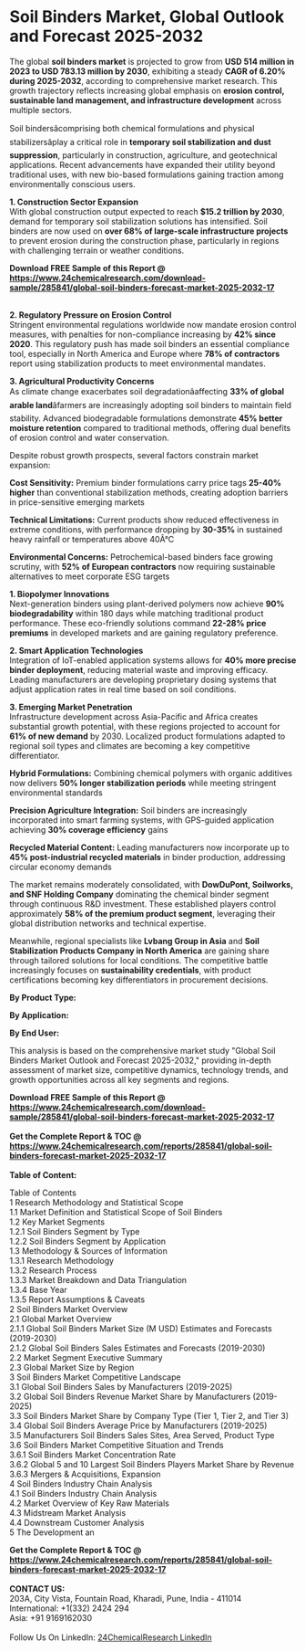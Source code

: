 <h1>Soil Binders Market, Global Outlook and Forecast 2025-2032</h1><p>The global <strong>soil binders market</strong> is projected to grow from <strong>USD 514 million in 2023 to USD 783.13 million by 2030</strong>, exhibiting a steady <strong>CAGR of 6.20% during 2025-2032</strong>, according to comprehensive market research. This growth trajectory reflects increasing global emphasis on <strong>erosion control, sustainable land management, and infrastructure development</strong> across multiple sectors.</p><p>Soil bindersâcomprising both chemical formulations and physical stabilizersâplay a critical role in <strong>temporary soil stabilization and dust suppression</strong>, particularly in construction, agriculture, and geotechnical applications. Recent advancements have expanded their utility beyond traditional uses, with new bio-based formulations gaining traction among environmentally conscious users.</p><p><strong>1. Construction Sector Expansion</strong><br>
With global construction output expected to reach <strong>$15.2 trillion by 2030</strong>, demand for temporary soil stabilization solutions has intensified. Soil binders are now used on <strong>over 68% of large-scale infrastructure projects</strong> to prevent erosion during the construction phase, particularly in regions with challenging terrain or weather conditions.</p><div><b>Download FREE Sample of this Report @ 
            <a href="https://www.24chemicalresearch.com/download-sample/285841/global-soil-binders-forecast-market-2025-2032-17">
            https://www.24chemicalresearch.com/download-sample/285841/global-soil-binders-forecast-market-2025-2032-17</a></b></div><br><p><strong>2. Regulatory Pressure on Erosion Control</strong><br>
Stringent environmental regulations worldwide now mandate erosion control measures, with penalties for non-compliance increasing by <strong>42% since 2020</strong>. This regulatory push has made soil binders an essential compliance tool, especially in North America and Europe where <strong>78% of contractors</strong> report using stabilization products to meet environmental mandates.</p><p><strong>3. Agricultural Productivity Concerns</strong><br>
As climate change exacerbates soil degradationâaffecting <strong>33% of global arable land</strong>âfarmers are increasingly adopting soil binders to maintain field stability. Advanced biodegradable formulations demonstrate <strong>45% better moisture retention</strong> compared to traditional methods, offering dual benefits of erosion control and water conservation.</p><p>Despite robust growth prospects, several factors constrain market expansion:</p><p><strong>Cost Sensitivity:</strong> Premium binder formulations carry price tags <strong>25-40% higher</strong> than conventional stabilization methods, creating adoption barriers in price-sensitive emerging markets</p><p><strong>Technical Limitations:</strong> Current products show reduced effectiveness in extreme conditions, with performance dropping by <strong>30-35%</strong> in sustained heavy rainfall or temperatures above 40Â°C</p><p><strong>Environmental Concerns:</strong> Petrochemical-based binders face growing scrutiny, with <strong>52% of European contractors</strong> now requiring sustainable alternatives to meet corporate ESG targets</p><p><strong>1. Biopolymer Innovations</strong><br>
Next-generation binders using plant-derived polymers now achieve <strong>90% biodegradability</strong> within 180 days while matching traditional product performance. These eco-friendly solutions command <strong>22-28% price premiums</strong> in developed markets and are gaining regulatory preference.</p><p><strong>2. Smart Application Technologies</strong><br>
Integration of IoT-enabled application systems allows for <strong>40% more precise binder deployment</strong>, reducing material waste and improving efficacy. Leading manufacturers are developing proprietary dosing systems that adjust application rates in real time based on soil conditions.</p><p><strong>3. Emerging Market Penetration</strong><br>
Infrastructure development across Asia-Pacific and Africa creates substantial growth potential, with these regions projected to account for <strong>61% of new demand</strong> by 2030. Localized product formulations adapted to regional soil types and climates are becoming a key competitive differentiator.</p><p><strong>Hybrid Formulations:</strong> Combining chemical polymers with organic additives now delivers <strong>50% longer stabilization periods</strong> while meeting stringent environmental standards</p><p><strong>Precision Agriculture Integration:</strong> Soil binders are increasingly incorporated into smart farming systems, with GPS-guided application achieving <strong>30% coverage efficiency</strong> gains</p><p><strong>Recycled Material Content:</strong> Leading manufacturers now incorporate up to <strong>45% post-industrial recycled materials</strong> in binder production, addressing circular economy demands</p><p>The market remains moderately consolidated, with <strong>DowDuPont, Soilworks, and SNF Holding Company</strong> dominating the chemical binder segment through continuous R&amp;D investment. These established players control approximately <strong>58% of the premium product segment</strong>, leveraging their global distribution networks and technical expertise.</p><p>Meanwhile, regional specialists like <strong>Lvbang Group in Asia</strong> and <strong>Soil Stabilization Products Company in North America</strong> are gaining share through tailored solutions for local conditions. The competitive battle increasingly focuses on <strong>sustainability credentials</strong>, with product certifications becoming key differentiators in procurement decisions.</p><p><strong>By Product Type:</strong></p><p><strong>By Application:</strong></p><p><strong>By End User:</strong></p><p>This analysis is based on the comprehensive market study "Global Soil Binders Market Outlook and Forecast 2025-2032," providing in-depth assessment of market size, competitive dynamics, technology trends, and growth opportunities across all key segments and regions.</p><div><b>Download FREE Sample of this Report @ 
            <a href="https://www.24chemicalresearch.com/download-sample/285841/global-soil-binders-forecast-market-2025-2032-17">
            https://www.24chemicalresearch.com/download-sample/285841/global-soil-binders-forecast-market-2025-2032-17</a></b></div><br><div><b>Get the Complete Report & TOC @ 
            <a href="https://www.24chemicalresearch.com/reports/285841/global-soil-binders-forecast-market-2025-2032-17">
            https://www.24chemicalresearch.com/reports/285841/global-soil-binders-forecast-market-2025-2032-17</a></b></div><br>
            <b>Table of Content:</b><p>Table of Contents<br />
1 Research Methodology and Statistical Scope<br />
1.1 Market Definition and Statistical Scope of Soil Binders<br />
1.2 Key Market Segments<br />
1.2.1 Soil Binders Segment by Type<br />
1.2.2 Soil Binders Segment by Application<br />
1.3 Methodology & Sources of Information<br />
1.3.1 Research Methodology<br />
1.3.2 Research Process<br />
1.3.3 Market Breakdown and Data Triangulation<br />
1.3.4 Base Year<br />
1.3.5 Report Assumptions & Caveats<br />
2 Soil Binders Market Overview<br />
2.1 Global Market Overview<br />
2.1.1 Global Soil Binders Market Size (M USD) Estimates and Forecasts (2019-2030)<br />
2.1.2 Global Soil Binders Sales Estimates and Forecasts (2019-2030)<br />
2.2 Market Segment Executive Summary<br />
2.3 Global Market Size by Region<br />
3 Soil Binders Market Competitive Landscape<br />
3.1 Global Soil Binders Sales by Manufacturers (2019-2025)<br />
3.2 Global Soil Binders Revenue Market Share by Manufacturers (2019-2025)<br />
3.3 Soil Binders Market Share by Company Type (Tier 1, Tier 2, and Tier 3)<br />
3.4 Global Soil Binders Average Price by Manufacturers (2019-2025)<br />
3.5 Manufacturers Soil Binders Sales Sites, Area Served, Product Type<br />
3.6 Soil Binders Market Competitive Situation and Trends<br />
3.6.1 Soil Binders Market Concentration Rate<br />
3.6.2 Global 5 and 10 Largest Soil Binders Players Market Share by Revenue<br />
3.6.3 Mergers & Acquisitions, Expansion<br />
4 Soil Binders Industry Chain Analysis<br />
4.1 Soil Binders Industry Chain Analysis<br />
4.2 Market Overview of Key Raw Materials<br />
4.3 Midstream Market Analysis<br />
4.4 Downstream Customer Analysis<br />
5 The Development an</p><div><b>Get the Complete Report & TOC @ 
            <a href="https://www.24chemicalresearch.com/reports/285841/global-soil-binders-forecast-market-2025-2032-17">
            https://www.24chemicalresearch.com/reports/285841/global-soil-binders-forecast-market-2025-2032-17</a></b></div><br><b>CONTACT US:</b><br>
            203A, City Vista, Fountain Road, Kharadi, Pune, India - 411014<br>
            International: +1(332) 2424 294<br>
            Asia: +91 9169162030 <br><br>
            Follow Us On LinkedIn: <a href="https://www.linkedin.com/company/24chemicalresearch/">24ChemicalResearch LinkedIn</a>